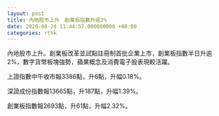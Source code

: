 ```yaml
---
layout: post
title: 內地股市上升　創業板指數升逾2%
date: 2020-08-24 11:44:57.000000000 +08:00
categories: rthk
---
```


內地股市上升。創業板改革並試點註冊制首批企業上市，創業板指數半日升逾2%，數字貨幤板塊強勢，蘋果概念及消費電子股表現較活躍。

上證指數中午收市報3386點，升6點，升幅0.18%。

深證成份指數報13665點，升187點，升幅1.39%。

創業板指數報2693點，升61點，升幅2.32%。

